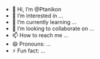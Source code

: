 - 👋 Hi, I’m @Ptanikon
- 👀 I’m interested in ...
- 🌱 I’m currently learning ...
- 💞️ I’m looking to collaborate on ...
- 📫 How to reach me ...
- 😄 Pronouns: ...
- ⚡ Fun fact: ...

<!---
Ptanikon/Ptanikon is a ✨ special ✨ repository because its `README.md` (this file) appears on your GitHub profile.
You can click the Preview link to take a look at your changes.
--->
